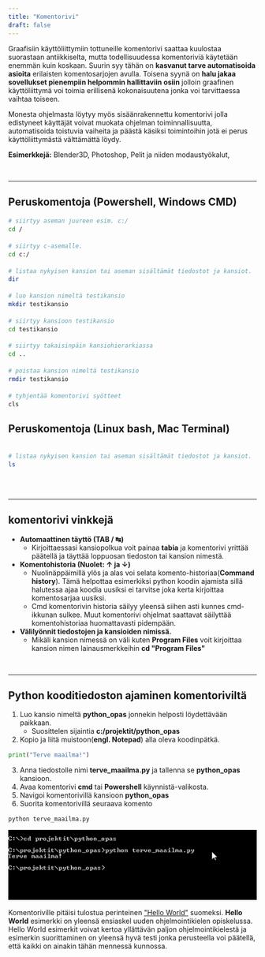 ```yaml
---
title: "Komentorivi"
draft: false
---
```




Graafisiin käyttöliittymiin tottuneille komentorivi saattaa kuulostaa suorastaan antiikkiselta, mutta todellisuudessa komentoriviä käytetään enemmän kuin koskaan. Suurin syy tähän on **kasvanut tarve automatisoida asioita** erilaisten komentosarjojen avulla. Toisena syynä on **halu jakaa sovellukset pienempiin helpommin hallittaviin osiin** jolloin graafinen käyttöliittymä voi toimia erillisenä kokonaisuutena jonka voi tarvittaessa vaihtaa toiseen. 

Monesta ohjelmasta löytyy myös sisäänrakennettu komentorivi jolla edistyneet käyttäjät voivat muokata ohjelman toiminnallisuutta, automatisoida toistuvia vaiheita ja päästä käsiksi toimintoihin jotä ei perus käyttöliittymästä välttämättä löydy.

**Esimerkkejä:** Blender3D, Photoshop, Pelit ja niiden modaustyökalut, 

&nbsp;&nbsp;

***

## Peruskomentoja (**Powershell,  Windows CMD**)

```bash
# siirtyy aseman juureen esim. c:/
cd /

# siirtyy c-asemalle.
cd c:/

# listaa nykyisen kansion tai aseman sisältämät tiedostot ja kansiot.
dir

# luo kansion nimeltä testikansio
mkdir testikansio

# siirtyy kansioon testikansio
cd testikansio

# siirtyy takaisinpäin kansiohierarkiassa
cd ..

# poistaa kansion nimeltä testikansio
rmdir testikansio

# tyhjentää komentorivi syötteet
cls
```

## Peruskomentoja (**Linux bash, Mac Terminal**)
```bash

# listaa nykyisen kansion tai aseman sisältämät tiedostot ja kansiot.
ls



```

&nbsp;&nbsp;

***

## komentorivi vinkkejä

- **Automaattinen täyttö (TAB / &#8633;)**
  - Kirjoittaessasi kansiopolkua voit painaa **tabia** ja komentorivi yrittää päätellä ja täyttää loppuosan tiedoston tai kansion nimestä.
- **Komentohistoria (Nuolet: &#8593; ja &#8595;)**
  - Nuolinäppäimillä ylös ja alas voi selata komento-historiaa(__Command history__). Tämä helpottaa esimerkiksi python koodin ajamista sillä halutessa ajaa koodia uusiksi ei tarvitse joka kerta kirjoittaa komentosarjaa uusiksi.
  - Cmd komentorivin historia säilyy yleensä siihen asti kunnes cmd-ikkunan sulkee. Muut komentorivi ohjelmat saattavat säilyttää komentohistoriaa huomattavasti pidempään.
- **Välilyönnit tiedostojen ja kansioiden nimissä.**
  -  Mikäli kansion nimessä on väli kuten **Program Files** voit kirjoittaa kansion nimen lainausmerkkeihin **cd "Program Files"**

&nbsp;&nbsp;

***

## Python kooditiedoston ajaminen komentoriviltä

1. Luo kansio nimeltä **python_opas** jonnekin helposti löydettävään paikkaan.
    * Suosittelen sijaintia **c:/projektit/python_opas** 
2. Kopio ja liitä muistoon(**engl. Notepad**) alla oleva koodinpätkä.

```python
print("Terve maailma!")
```

3. Anna tiedostolle nimi **terve_maailma.py** ja tallenna se **python_opas** kansioon.
4. Avaa komentorivi **cmd** tai **Powershell** käynnistä-valikosta.
5. Navigoi komentorivillä kansioon **python_opas**
6. Suorita komentorivillä seuraava komento

```bash
python terve_maailma.py
```

![Terve Maailma](/kuvat/perusteet/terve-maailma-komentorivi.png)

Komentoriville pitäisi tulostua perinteinen ["Hello World"](https://en.wikipedia.org/wiki/%22Hello,_World!%22_program) suomeksi. **Hello World** esimerkki on yleensä ensiaskel uuden ohjelmointikielen opiskelussa. Hello World esimerkit voivat kertoa yllättävän paljon ohjelmointikielestä ja esimerkin suorittaminen on yleensä hyvä testi jonka perusteella voi päätellä, että kaikki on ainakin tähän mennessä kunnossa.

